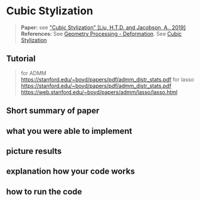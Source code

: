 # Cubic Stylization

> **Paper:** see ["Cubic Stylization"
[Liu, H.T.D. and Jacobson, A., 2019]](papers/cubicStyle_high.pdf)
> **References:**
> See
[Geometry Processing - Deformation](https://github.com/alecjacobson/geometry-processing-deformation).
> See [Cubic Stylization](https://github.com/HTDerekLiu/CubicStylization_Cpp)

## Tutorial
> for ADMM https://stanford.edu/~boyd/papers/pdf/admm_distr_stats.pdf
> for lasso https://stanford.edu/~boyd/papers/pdf/admm_distr_stats.pdf
https://web.stanford.edu/~boyd/papers/admm/lasso/lasso.html 

## Short summary of paper

## what you were able to implement

## picture results

## explanation how your code works

## how to run the code